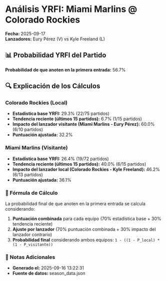 # Análisis YRFI: Miami Marlins @ Colorado Rockies

**Fecha:** 2025-09-17  
**Lanzadores:** Eury Pérez (V) vs Kyle Freeland (L)

## 📊 Probabilidad YRFI del Partido

**Probabilidad de que anoten en la primera entrada:** 56.7%

## 🔍 Explicación de los Cálculos

### Colorado Rockies (Local)
- **Estadística base YRFI:** 29.3% (22/75 partidos)
- **Tendencia reciente (últimos 15 partidos):** 6.7% (1/15 partidos)
- **Impacto del lanzador visitante (Miami Marlins - Eury Pérez):** 60.0% (6/10 partidos)
- **Puntuación ajustada:** 32.2%

### Miami Marlins (Visitante)
- **Estadística base YRFI:** 26.4% (19/72 partidos)
- **Tendencia reciente (últimos 15 partidos):** 40.0% (6/15 partidos)
- **Impacto del lanzador local (Colorado Rockies - Kyle Freeland):** 46.2% (6/13 partidos)
- **Puntuación ajustada:** 36.1%

### 📝 Fórmula de Cálculo

La probabilidad final de que anoten en la primera entrada se calcula considerando:
1. **Puntuación combinada** para cada equipo (70% estadística base + 30% tendencia reciente)
2. **Ajuste por lanzador** (70% puntuación combinada + 30% impacto del lanzador contrario)
3. **Probabilidad final** considerando ambos equipos: `1 - ((1 - P_local) * (1 - P_visitante))`

### 📌 Notas Adicionales

- **Generado el:** 2025-09-16 13:22:31
- **Fuente de datos:** season_data.json
